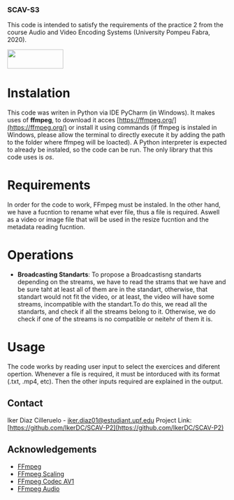 ### SCAV-S3

This code is intended to satisfy the requirements of the practice 2 from the course Audio and Video Encoding Systems (University Pompeu Fabra, 2020).


<img src="https://upload.wikimedia.org/wikipedia/commons/5/53/Logo_UPF.jpg" width="128" height="44" />

# Instalation
This code was writen in Python via IDE PyCharm (in Windows). It makes uses of **ffmpeg**, to download it acces [https://ffmpeg.org/](https://ffmpeg.org/) or install it using commands (if ffmpeg is instaled in Windows, please allow the terminal to directly execute it by adding the path to the folder where ffmpeg will be loacted). A Python interpreter is expected to already be instaled, so the code can be run. The only library that this code uses is *os*.

# Requirements
In order for the code to work, FFmpeg must be instaled. In the other hand, we have a fucntion to rename what ever file, thus a file is required. Aswell as a video or image file 
that will be used in the resize fucntion and the metadata reading fucntion.

# Operations
* **Broadcasting Standarts**: To propose a Broadcastisng standarts depending on the streams, we have to read the strams that we have and be sure taht at least all of them are
in the standart, otherwise, that standart would not fit the video, or at least, the video will have some streams, incompatible with the standart.To do this, we read all the standarts, and check if all the streams belong to it. Otherwise, we do check if one of the streams is no compatible or neitehr of them it is.


# Usage

The code works by reading user input to select the exercices and diferent opertion. Whenever a file is required, it must be intorduced with its format (.txt, .mp4, etc).
Then the other inputs required are explained in the output.


## Contact

Iker Diaz Cilleruelo - iker.diaz01@estudiant.upf.edu
Project Link: [https://github.com/IkerDC/SCAV-P2](https://github.com/IkerDC/SCAV-P2)

## Acknowledgements
* [FFmpeg](https://ffmpeg.org/)
* [FFmpeg Scaling](https://trac.ffmpeg.org/wiki/Scaling)
* [FFmpeg Codec AV1](https://trac.ffmpeg.org/wiki/Encode/AV1)
* [FFmpeg Audio](https://trac.ffmpeg.org/wiki/Encode/AAC)
